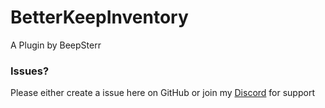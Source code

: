 # BetterKeepInventory
A Plugin by BeepSterr

### Issues?
Please either create a issue here on GitHub or join my [Discord](https://discord.gg/fFvFXPvtty) for support
